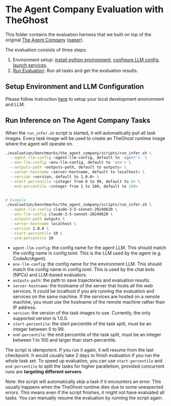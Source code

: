 # The Agent Company Evaluation with TheGhost

This folder contains the evaluation harness that we built on top of the original [The Agent Company](https://github.com/TheAgentCompany/TheAgentCompany/tree/main/evaluation) ([paper](https://arxiv.org/abs/2412.14161)).

The evaluation consists of three steps:

1. Environment setup: [install python environment](../../README.md#development-environment), [configure LLM config](../../README.md#configure-openhands-and-your-llm), [launch services](https://github.com/TheAgentCompany/TheAgentCompany/blob/main/docs/SETUP.md).
2. [Run Evaluation](#run-inference-on-the-agent-company-tasks): Run all tasks and get the evaluation results.

## Setup Environment and LLM Configuration

Please follow instruction [here](../../README.md#setup) to setup your local development environment and LLM.

## Run Inference on The Agent Company Tasks

When the `run_infer.sh` script is started, it will automatically pull all task images. Every task image will be used to create an TheGhost runtime image where the agent will operate on.

```bash
./evaluation/benchmarks/the_agent_company/scripts/run_infer.sh \
  --agent-llm-config <agent-llm-config, default to 'agent'>  \
  --env-llm-config <env-llm-config, default to 'env'> \
  --outputs-path <outputs-path, default to outputs> \
  --server-hostname <server-hostname, default to localhost> \
  --version <version, default to 1.0.0> \
  --start-percentile <integer from 0 to 99, default to 0> \
  --end-percentile <integer from 1 to 100, default to 100>


# Example
./evaluation/benchmarks/the_agent_company/scripts/run_infer.sh \
  --agent-llm-config claude-3-5-sonnet-20240620 \
  --env-llm-config claude-3-5-sonnet-20240620 \
  --outputs-path outputs \
  --server-hostname localhost \
  --version 1.0.0 \
  --start-percentile 10 \
  --end-percentile 20
```

- `agent-llm-config`: the config name for the agent LLM. This should match the config name in config.toml. This is the LLM used by the agent (e.g. CodeActAgent).
- `env-llm-config`: the config name for the environment LLM. This should match the config name in config.toml. This is used by the chat bots (NPCs) and LLM-based evaluators.
- `outputs-path`: the path to save trajectories and evaluation results.
- `server-hostname`: the hostname of the server that hosts all the web services. It could be localhost if you are running the evaluation and services on the same machine. If the services are hosted on a remote machine, you must use the hostname of the remote machine rather than IP address.
- `version`: the version of the task images to use. Currently, the only supported version is 1.0.0.
- `start-percentile`: the start percentile of the task split, must be an integer between 0 to 99.
- `end-percentile`: the end percentile of the task split, must be an integer between 1 to 100 and larger than start-percentile.

The script is idempotent. If you run it again, it will resume from the last checkpoint. It would usually take 2 days to finish evaluation if you run the whole task set.
To speed up evaluation, you can use `start-percentile` and `end-percentile` to split the tasks for higher parallelism,
provided concurrent runs are **targeting different servers**.

Note: the script will automatically skip a task if it encounters an error. This usually happens when the TheGhost runtime dies due to some unexpected errors. This means even if the script finishes, it might not have evaluated all tasks. You can manually resume the evaluation by running the script again.
